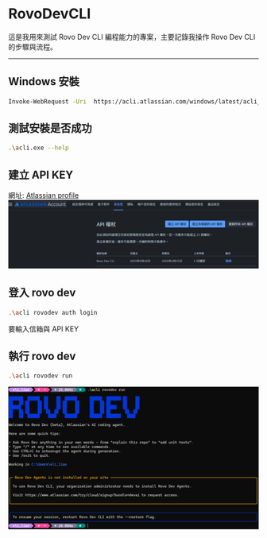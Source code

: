 # RovoDevCLI
 這是我用來測試 Rovo Dev CLI 編程能力的專案，主要記錄我操作 Rovo Dev CLI 的步驟與流程。

 ---

## Windows 安裝
```bash
Invoke-WebRequest -Uri  https://acli.atlassian.com/windows/latest/acli_windows_amd64/acli.exe -OutFile acli.exe
```
## 測試安裝是否成功
```bash
.\acli.exe --help
```

## 建立 API KEY
網址: [Atlassian profile](https://id.atlassian.com/manage-profile/security/api-tokens)
![ATLASSIAN_Account](./images/RovoDevCLI_API_Key.jpg)

## 登入 rovo dev
```bash
.\acli rovodev auth login
```
要輸入信箱與 API KEY

## 執行 rovo dev
```bash
.\acli rovodev run
```
![ROVO_DEV_CLI](./images/RovoDevCLI.jpg)


